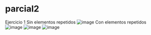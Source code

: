 # parcial2
Ejercicio 1
Sin elementos repetidos
![image](https://github.com/user-attachments/assets/1ceae87c-8657-4983-a0db-c73b2079717f)
Con elementos repetidos
![image](https://github.com/user-attachments/assets/94d92b89-abaf-4a92-b7ff-926fb43f5e6a)
![image](https://github.com/user-attachments/assets/6762c2cf-2169-494a-a212-e037c5a5d59f)
![image](https://github.com/user-attachments/assets/175b8751-e545-4e3f-a3f8-495667142a6e)

